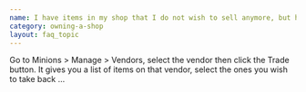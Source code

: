 ```yaml
---
name: I have items in my shop that I do not wish to sell anymore, but how do I take them back out
category: owning-a-shop
layout: faq_topic
---
```

Go to Minions > Manage > Vendors, select the vendor then click the Trade button. It gives you a list of items on that vendor, select the ones you wish to take back ...